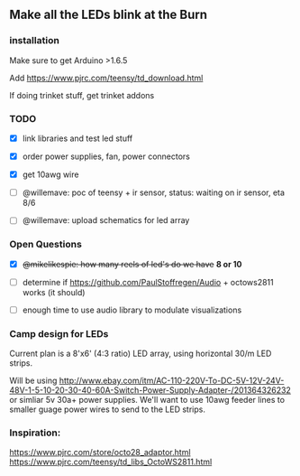 ## Make all the LEDs blink at the Burn

### installation
Make sure to get Arduino >1.6.5

Add https://www.pjrc.com/teensy/td_download.html

If doing trinket stuff, get trinket addons

### TODO 

- [x] link libraries and test led stuff
- [x] order power supplies, fan, power connectors
- [x] get 10awg wire
- [ ] @willemave: poc of teensy + ir sensor, status: waiting on ir sensor, eta 8/6
- [ ] @willemave: upload schematics for led array


### Open Questions

- [x] ~~@mikelikespie: how many reels of led's do we have~~ **8 or 10**
- [ ] determine if https://github.com/PaulStoffregen/Audio + octows2811 works (it should)
- [ ] enough time to use audio library to modulate visualizations


### Camp design for LEDs

Current plan is a 8'x6' (4:3 ratio) LED array, using horizontal 30/m LED strips.

Will be using http://www.ebay.com/itm/AC-110-220V-To-DC-5V-12V-24V-48V-1-5-10-20-30-40-60A-Switch-Power-Supply-Adapter-/201364326232 or simliar 5v 30a+ power supplies.  We'll want to use 10awg feeder lines to smaller guage power wires to send to the LED strips. 


### Inspiration:
https://www.pjrc.com/store/octo28_adaptor.html
https://www.pjrc.com/teensy/td_libs_OctoWS2811.html
